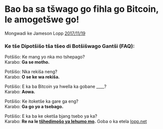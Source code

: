# Bao ba sa tšwago go fihla go Bitcoin, le amogetšwe go! 

Mongwadi ke Jameson Lopp [2017/11/19](https://twitter.com/lopp/status/932350908461133825)

<LanguageDropdown/>

### Ke tše Dipotšišo tša tšeo di Botšišwago Gantši (FAQ):

Potšišo: Ke mang yo nka mo tshepago?  
Karabo: **Ga se motho.**

Potšišo: Nka rekiša neng?  
Karabo: **O se ke wa rekiša.**

Potšišo: E ka ba Bitcoin ya hwella ka gobane ____?  
Karabo: **Aowa.**

Potšišo: Ke itoketše ka gare ga eng?  
Karabo: **Ga go yo a tsebago.**


Potšišo: E ka ba ke oketša bjang tsebo ya ka?  
Karabo: **Re na le [tšhedimošo ya lehumo mo](/zaf/nso/translations/).** Goba o ka etela [lopp.net](https://www.lopp.net/bitcoin-information.html)
